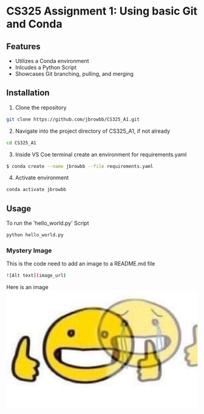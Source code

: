 # CS325 Assignment 1: Using basic Git and Conda

## Features
* Utilizes a Conda environment
* Inlcudes a Python Script
* Showcases Git branching, pulling, and merging


## Installation

1. Clone the repository
```bash
git clone https://github.com/jbrowbb/CS325_A1.git
```

2. Navigate into the project directory of CS325_A1, if not already
```bash
cd CS325_A1
```

3. Inside VS Coe terminal create an environment for requirements.yaml
```bash
$ conda create --name jbrowbb --file requirements.yaml
```

4. Activate environment
```bash
conda activate jbrowbb
```

## Usage
To run the 'hello_world.py' Script
```bash
python hello_world.py
```

### Mystery Image
This is the code need to add an image to a README.md file
```bash
![Alt text](image_url)
```

Here is an image
![current mood right now](mystery_image.jpg)